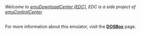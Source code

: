###### Welcome to [emuDownloadCenter (EDC)](https://github.com/PhoenixInteractiveNL/emuDownloadCenter/wiki/), EDC is a side project of [emuControlCenter](https://github.com/PhoenixInteractiveNL/emuControlCenter/wiki/)

For more information about this emulator, visit the [**DOSBox**](https://github.com/PhoenixInteractiveNL/emuDownloadCenter/wiki/Emulator-dosbox#menu) page.
